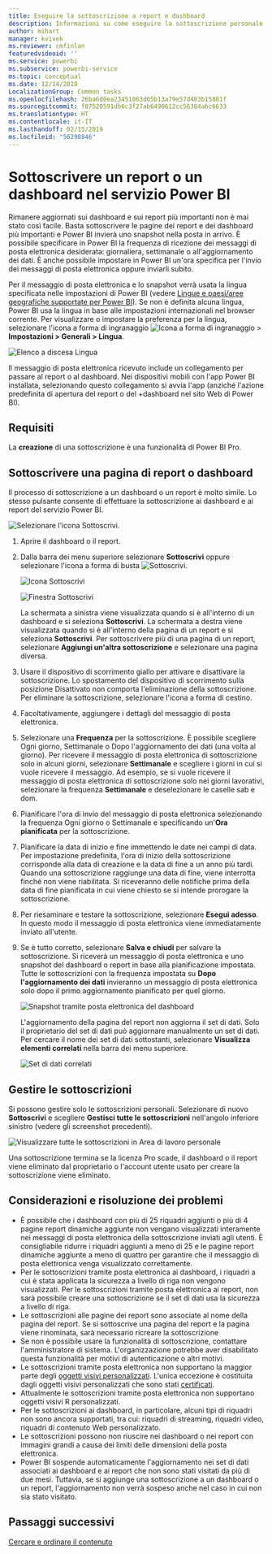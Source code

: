 ```yaml
---
title: Eseguire la sottoscrizione a report e dashboard
description: Informazioni su come eseguire la sottoscrizione personale e per i colleghi a uno snapshot di un report o un dashboard di Power BI inviato tramite posta elettronica.
author: mihart
manager: kvivek
ms.reviewer: cmfinlan
featuredvideoid: ''
ms.service: powerbi
ms.subservice: powerbi-service
ms.topic: conceptual
ms.date: 12/14/2019
LocalizationGroup: Common tasks
ms.openlocfilehash: 26ba6d0ea23451863d05b13a79e57d483b15881f
ms.sourcegitcommit: f07520591db6c3f27ab6490612cc56384abc6633
ms.translationtype: HT
ms.contentlocale: it-IT
ms.lasthandoff: 02/15/2019
ms.locfileid: "56298846"
---
```

# <a name="subscribe-to-a-report-or-dashboard-in-power-bi-service"></a>Sottoscrivere un report o un dashboard nel servizio Power BI 
Rimanere aggiornati sui dashboard e sui report più importanti non è mai stato così facile. Basta sottoscrivere le pagine dei report e dei dashboard più importanti e Power BI invierà uno snapshot nella posta in arrivo. È possibile specificare in Power BI la frequenza di ricezione dei messaggi di posta elettronica desiderata: giornaliera, settimanale o all'aggiornamento dei dati. È anche possibile impostare in Power BI un'ora specifica per l'invio dei messaggi di posta elettronica oppure inviarli subito.  

Per il messaggio di posta elettronica e lo snapshot verrà usata la lingua specificata nelle impostazioni di Power BI (vedere [Lingue e paesi/aree geografiche supportate per Power BI](../supported-languages-countries-regions.md)). Se non è definita alcuna lingua, Power BI usa la lingua in base alle impostazioni internazionali nel browser corrente. Per visualizzare o impostare la preferenza per la lingua, selezionare l'icona a forma di ingranaggio ![Icona a forma di ingranaggio](./media/end-user-subscribe/power-bi-settings-icon.png) > **Impostazioni > Generali > Lingua**. 

![Elenco a discesa Lingua](./media/end-user-subscribe/power-bi-language.png)

Il messaggio di posta elettronica ricevuto include un collegamento per passare al report o al dashboard. Nei dispositivi mobili con l'app Power BI installata, selezionando questo collegamento si avvia l'app (anziché l'azione predefinita di apertura del report o del +dashboard nel sito Web di Power BI).


## <a name="requirements"></a>Requisiti
La **creazione** di una sottoscrizione è una funzionalità di Power BI Pro.   

## <a name="subscribe-to-a-dashboard-or-a-report-page"></a>Sottoscrivere una pagina di report o dashboard
Il processo di sottoscrizione a un dashboard o un report è molto simile. Lo stesso pulsante consente di effettuare la sottoscrizione ai dashboard e ai report del servizio Power BI.
 
![Selezionare l'icona Sottoscrivi](./media/end-user-subscribe/power-bi-subscribe-orientation.png).

1. Aprire il dashboard o il report.
2. Dalla barra dei menu superiore selezionare **Sottoscrivi** oppure selezionare l'icona a forma di busta ![Sottoscrivi](./media/end-user-subscribe/power-bi-icon-envelope.png).
   
   ![Icona Sottoscrivi](./media/end-user-subscribe/power-bi-subscribe-icon.png)

   ![Finestra Sottoscrivi](./media/end-user-subscribe/power-bi-emails-new.png)
    
    La schermata a sinistra viene visualizzata quando si è all'interno di un dashboard e si seleziona **Sottoscrivi**. La schermata a destra viene visualizzata quando si è all'interno della pagina di un report e si seleziona **Sottoscrivi**. Per sottoscrivere più di una pagina di un report, selezionare **Aggiungi un'altra sottoscrizione** e selezionare una pagina diversa. 

4. Usare il dispositivo di scorrimento giallo per attivare e disattivare la sottoscrizione.  Lo spostamento del dispositivo di scorrimento sulla posizione Disattivato non comporta l'eliminazione della sottoscrizione. Per eliminare la sottoscrizione, selezionare l'icona a forma di cestino.

4. Facoltativamente, aggiungere i dettagli del messaggio di posta elettronica. 

5. Selezionare una **Frequenza** per la sottoscrizione.  È possibile scegliere Ogni giorno, Settimanale o Dopo l'aggiornamento dei dati (una volta al giorno).  Per ricevere il messaggio di posta elettronica di sottoscrizione solo in alcuni giorni, selezionare **Settimanale** e scegliere i giorni in cui si vuole ricevere il messaggio.  Ad esempio, se si vuole ricevere il messaggio di posta elettronica di sottoscrizione solo nei giorni lavorativi, selezionare la frequenza **Settimanale** e deselezionare le caselle sab e dom.   

6. Pianificare l'ora di invio del messaggio di posta elettronica selezionando la frequenza Ogni giorno o Settimanale e specificando un'**Ora** **pianificata** per la sottoscrizione.   

7. Pianificare la data di inizio e fine immettendo le date nei campi di data. Per impostazione predefinita, l'ora di inizio della sottoscrizione corrisponde alla data di creazione e la data di fine a un anno più tardi. Quando una sottoscrizione raggiunge una data di fine, viene interrotta finché non viene riabilitata.  Si riceveranno delle notifiche prima della data di fine pianificata in cui viene chiesto se si intende prorogare la sottoscrizione.     

8. Per riesaminare e testare la sottoscrizione, selezionare **Esegui adesso**.  In questo modo il messaggio di posta elettronica viene immediatamente inviato all'utente. 

8. Se è tutto corretto, selezionare **Salva e chiudi** per salvare la sottoscrizione. Si riceverà un messaggio di posta elettronica e uno snapshot del dashboard o report in base alla pianificazione impostata. Tutte le sottoscrizioni con la frequenza impostata su **Dopo l'aggiornamento dei dati** invieranno un messaggio di posta elettronica solo dopo il primo aggiornamento pianificato per quel giorno.
   
   ![Snapshot tramite posta elettronica del dashboard](media/end-user-subscribe/power-bi-subscribe-email.png)
   
    L'aggiornamento della pagina del report non aggiorna il set di dati. Solo il proprietario del set di dati può aggiornare manualmente un set di dati. Per cercare il nome dei set di dati sottostanti, selezionare **Visualizza elementi correlati** nella barra dei menu superiore.
   
    ![Set di dati correlati](./media/end-user-subscribe/power-bi-view-related-screen.png)


## <a name="manage-your-subscriptions"></a>Gestire le sottoscrizioni
Si possono gestire solo le sottoscrizioni personali. Selezionare di nuovo **Sottoscrivi** e scegliere **Gestisci tutte le sottoscrizioni** nell'angolo inferiore sinistro (vedere gli screenshot precedenti). 

![Visualizzare tutte le sottoscrizioni in Area di lavoro personale](./media/end-user-subscribe/power-bi-manage.png)

Una sottoscrizione termina se la licenza Pro scade, il dashboard o il report viene eliminato dal proprietario o l'account utente usato per creare la sottoscrizione viene eliminato.

## <a name="considerations-and-troubleshooting"></a>Considerazioni e risoluzione dei problemi
* È possibile che i dashboard con più di 25 riquadri aggiunti o più di 4 pagine report dinamiche aggiunte non vengano visualizzati interamente nei messaggi di posta elettronica della sottoscrizione inviati agli utenti. È consigliabile ridurre i riquadri aggiunti a meno di 25 e le pagine report dinamiche aggiunte a meno di quattro per garantire che il messaggio di posta elettronica venga visualizzato correttamente.  
* Per le sottoscrizioni tramite posta elettronica ai dashboard, i riquadri a cui è stata applicata la sicurezza a livello di riga non vengono visualizzati.  Per le sottoscrizioni tramite posta elettronica ai report, non sarà possibile creare una sottoscrizione se il set di dati usa la sicurezza a livello di riga.
* Le sottoscrizioni alle pagine dei report sono associate al nome della pagina del report. Se si sottoscrive una pagina del report e la pagina viene rinominata, sarà necessario ricreare la sottoscrizione
* Se non è possibile usare la funzionalità di sottoscrizione, contattare l'amministratore di sistema. L'organizzazione potrebbe aver disabilitato questa funzionalità per motivi di autenticazione o altri motivi.  
* Le sottoscrizioni tramite posta elettronica non supportano la maggior parte degli [oggetti visivi personalizzati](../power-bi-custom-visuals.md).  L'unica eccezione è costituita dagli oggetti visivi personalizzati che sono stati [certificati](../power-bi-custom-visuals-certified.md).  
* Attualmente le sottoscrizioni tramite posta elettronica non supportano oggetti visivi R personalizzati.  
* Per le sottoscrizioni ai dashboard, in particolare, alcuni tipi di riquadri non sono ancora supportati,  tra cui: riquadri di streaming, riquadri video, riquadri di contenuto Web personalizzato.     
* Le sottoscrizioni possono non riuscire nei dashboard o nei report con immagini grandi a causa dei limiti delle dimensioni della posta elettronica.    
* Power BI sospende automaticamente l'aggiornamento nei set di dati associati ai dashboard e ai report che non sono stati visitati da più di due mesi.  Tuttavia, se si aggiunge una sottoscrizione a un dashboard o un report, l'aggiornamento non verrà sospeso anche nel caso in cui non sia stato visitato.    

## <a name="next-steps"></a>Passaggi successivi

[Cercare e ordinare il contenuto](end-user-search-sort.md)
